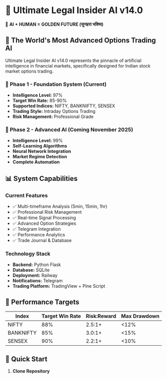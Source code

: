 # 🧠 Ultimate Legal Insider AI v14.0

💎 **AI + HUMAN = GOLDEN FUTURE (सुनहरा भविष्य)**

## 🚀 The World's Most Advanced Options Trading AI

Ultimate Legal Insider AI v14.0 represents the pinnacle of artificial intelligence in financial markets, specifically designed for Indian stock market options trading.

### 🎯 Phase 1 - Foundation System (Current)
- **Intelligence Level:** 97%
- **Target Win Rate:** 85-90%
- **Supported Indices:** NIFTY, BANKNIFTY, SENSEX
- **Trading Style:** Intraday Options Trading
- **Risk Management:** Professional Grade

### 🔮 Phase 2 - Advanced AI (Coming November 2025)
- **Intelligence Level:** 99%
- **Self-Learning Algorithms**
- **Neural Network Integration**
- **Market Regime Detection**
- **Complete Automation**

## 📊 System Capabilities

### Current Features
- ✅ Multi-timeframe Analysis (5min, 15min, 1hr)
- ✅ Professional Risk Management
- ✅ Real-time Signal Processing
- ✅ Advanced Option Strategies
- ✅ Telegram Integration
- ✅ Performance Analytics
- ✅ Trade Journal & Database

### Technology Stack
- **Backend:** Python Flask
- **Database:** SQLite
- **Deployment:** Railway
- **Notifications:** Telegram
- **Trading Platform:** TradingView + Pine Script

## 🎯 Performance Targets

| Index | Target Win Rate | Risk:Reward | Max Drawdown |
|-------|----------------|-------------|--------------|
| NIFTY | 88% | 2.5:1+ | <12% |
| BANKNIFTY | 85% | 3.0:1+ | <15% |
| SENSEX | 90% | 2.2:1+ | <10% |

## 🚀 Quick Start

1. **Clone Repository**
